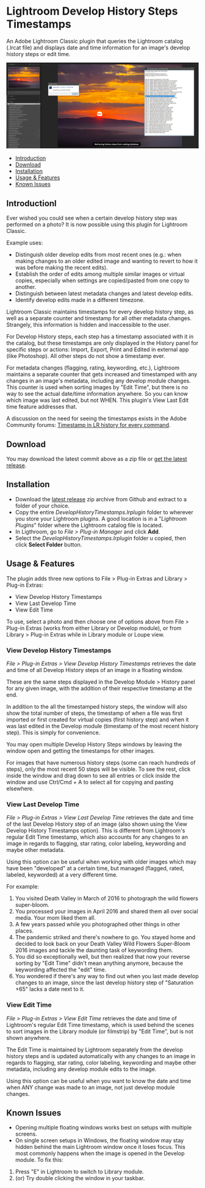 # Lightroom Develop History Steps Timestamps

An Adobe Lightroom Classic plugin that queries the Lightroom catalog (.lrcat file) and displays date and time information for an image's develop history steps or edit time.

![Plugin screenshot](/DevelopHistoryTimestamps.lrplugin/docs/lr_history_timestamps.jpg)


- [Introduction](#introduction)
- [Download](#download)
- [Installation](#installation)
- [Usage & Features](#usage--features)
- [Known Issues](#known-issues)

## Introductionl

Ever wished you could see when a certain develop history step was performed on a photo? It is now possible using this plugin for Lightroom Classic.

Example uses:

- Distinguish older develop edits from most recent ones (e.g.: when making changes to an older edited image and wanting to revert to how it was before making the recent edits).
- Establish the order of edits among multiple similar images or virtual copies, especially when settings are copied/pasted from one copy to another.
- Distinguish between latest metadata changes and latest develop edits.
- Identify develop edits made in a different timezone.

Lightroom Classic maintains timestamps for every develop history step, as well as a separate counter and timestamp for all other metadata changes. Strangely, this information is hidden and inaccessible to the user.

For Develop History steps, each step has a timestamp associated with it in the catalog, but these timestamps are only displayed in the History panel for specific steps or actions: Import, Export, Print and Edited in external app (like Photoshop). All other steps do not show a timestamp ever.

For metadata changes (flagging, rating, keywording, etc.), Lightroom maintains a separate counter that gets increased and timestamped with any changes in an image's metadata, including any develop module changes. This counter is used when sorting images by "Edit Time", but there is no way to see the actual date/time information anywhere. So you can know which image was last edited, but not WHEN. This plugin's View Last Edit time feature addresses that.

A discussion on the need for seeing the timestamps exists in the Adobe Community forums: [Timestamp in LR history for every command](https://community.adobe.com/t5/lightroom-ecosystem-cloud-based-discussions/timestamp-in-lr-history-for-every-command/td-p/11500328).


## Download

You may download the latest commit above as a zip file or [get the latest release](https://github.com/27shutterclicks/lrdevhisttimestamps/releases/latest).

## Installation

- Download the [latest release](https://github.com/27shutterclicks/lrdevhisttimestamps/releases/latest) zip archive from Github and extract to a folder of your choice.
- Copy the entire *DevelopHistoryTimestamps.lrplugin* folder to wherever you store your Lightroom plugins. A good location is  in a "*Lightroom Plugins*" folder where the Lightroom catalog file is located. 
- In Ligthroom, go to *File > Plug-in Manager* and click **Add**.
- Select the *DevelopHistoryTimestamps.lrplugin* folder u copied, then click **Select Folder** button.

## Usage & Features

The plugin adds three new options to File > Plug-in Extras and Library > Plug-in Extras:

- View Develop History Timestamps
- View Last Develop Time
- View Edit Time

To use, select a photo and then choose one of options above from File > Plug-in Extras (works from either Library or Develop module), or from Library > Plug-in Extras while in Library module or Loupe view.

### View Develop History Timestamps
*File > Plug-in Extras > View Develop History Timestamps* retrieves the date and time of all Develop History steps of an image in a floating window.

These are the same steps displayed in the Develop Module > History panel for any given image, with the addition of their respective timestamp at the end.

In addition to the all the timestamped history steps, the window will also show the total number of steps, the timestamp of when a file was first imported or first created for virtual copies (first history step) and when it was last edited in the Develop module (timestamp of the most recent history step). This is simply for convenience.

You may open multiple Develop History Steps windows by leaving the window open and getting the timestamps for other images.

For images that have numerous history steps (some can reach hundreds of steps), only the most recent 50 steps will be visible. To see the rest, click inside the window and drag down to see all entries or click inside the window and use Ctrl/Cmd + A to select all for copying and pasting elsewhere.

### View Last Develop Time
*File > Plug-in Extras > View Last Develop Time* retrieves the date and time of the last Develop History step of an image (also shown using the View Develop History Timestamps option). This is different from Lightroom's regular Edit Time timestamp, which also accounts for any changes to an image in regards to flagging, star rating, color labeling, keywording and maybe other metadata. 

Using this option can be useful when working with older images which may have been "developed" at a certain time, but managed (flagged, rated, labeled, keyworded) at a very different time. 

For example:

1. You visited Death Valley in March of 2016 to photograph the wild flowers super-bloom.
2. You processed your images in April 2016 and shared them all over social media. Your mom liked them all.
3. A few years passed while you photographed other things in other places.
4. The pandemic striked and there's nowhere to go. You stayed home and decided to look back on your Death Valley Wild Flowers Super-Bloom 2016 images and tackle the daunting task of keywording them. 
5. You did so exceptionally well, but then realized that now your reverse sorting by "Edit Time" didn't mean anything anymore, because the keywording affected the "edit" time.
6. You wondered if there's any way to find out when you last made develop changes to an image, since the last develop history step of "Saturation +65" lacks a date next to it. 

### View Edit Time
*File > Plug-in Extras > View Edit Time* retrieves the date and time of Lightroom's regular Edit Time timestamp, which is used behind the scenes to sort images in the Library module (or filmstrip) by "Edit Time", but is not shown anywhere.

The Edit Time is maintained by Lightroom separately from the develop history steps and is updated automatically with any changes to an image in regards to flagging, star rating, color labeling, keywording and maybe other metadata, including any develop module edits to the image. 

Using this option can be useful when you want to know the date and time when ANY change was made to an image, not just develop module changes.


## Known Issues

- Opening multiple floating windows works best on setups with multiple screens.
- On single screen setups in Windows, the floating window may stay hidden behind the main Lightroom window once it loses focus. This most commonly happens when the image is opened in the Develop module. To fix this:

1. Press "E" in Lightroom to switch to Library module.
2. (or) Try double clicking the window in your taskbar.
